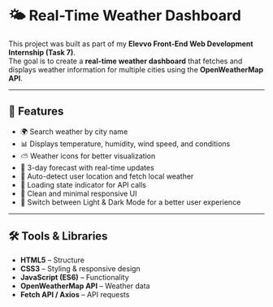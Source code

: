 # 🌤️ Real-Time Weather Dashboard

This project was built as part of my **Elevvo Front-End Web Development Internship (Task 7)**.  
The goal is to create a **real-time weather dashboard** that fetches and displays weather information for multiple cities using the **OpenWeatherMap API**.  

---

## 📌 Features  
- 🌍 Search weather by city name  
- 📊 Displays temperature, humidity, wind speed, and conditions  
- ⛅ Weather icons for better visualization  
- 📅 3-day forecast with real-time updates  
- 📍 Auto-detect user location and fetch local weather  
- 🔄 Loading state indicator for API calls  
- 🎨 Clean and minimal responsive UI
- 🌙 Switch between Light & Dark Mode for a better user experience  

---

## 🛠️ Tools & Libraries  
- **HTML5** – Structure  
- **CSS3** – Styling & responsive design  
- **JavaScript (ES6)** – Functionality  
- **OpenWeatherMap API** – Weather data  
- **Fetch API / Axios** – API requests  

